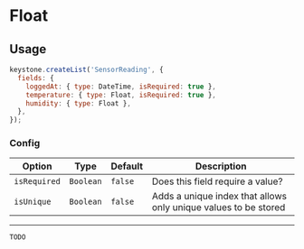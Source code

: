 <!--[meta]
section: api
subSection: field-types
title: Float
[meta]-->

# Float

## Usage

```js
keystone.createList('SensorReading', {
  fields: {
    loggedAt: { type: DateTime, isRequired: true },
    temperature: { type: Float, isRequired: true },
    humidity: { type: Float },
  },
});
```

### Config

| Option       | Type      | Default | Description                                                     |
| ------------ | --------- | ------- | --------------------------------------------------------------- |
| `isRequired` | `Boolean` | `false` | Does this field require a value?                                |
| `isUnique`   | `Boolean` | `false` | Adds a unique index that allows only unique values to be stored |

---

```DOCS_TODO
TODO
```
